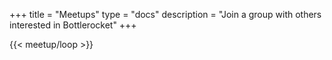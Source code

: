 +++
title = "Meetups"
type = "docs"
description = "Join a group with others interested in Bottlerocket" 
+++

{{< meetup/loop >}}

